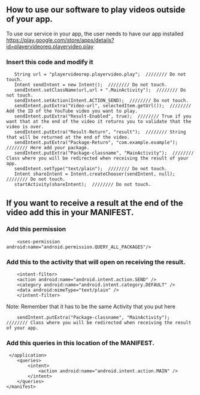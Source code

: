 ## How to use our software to play videos outside of your app.
To use our service in your app, the user needs to have our app installed
https://play.google.com/store/apps/details?id=playervideorep.playervideo.play
### Insert this code and modify it
```
   String url = "playervideorep.playervideo.play";  //////// Do not touch.
   Intent sendIntent = new Intent();  //////// Do not touch.
   sendIntent.setClassName(url,url + ".MainActivity");  //////// Do not touch.
   sendIntent.setAction(Intent.ACTION_SEND);  //////// Do not touch.
   sendIntent.putExtra("Video-url", selectedItem.getUrl());  //////// Add the ID of the YouTube video you want to play.
   sendIntent.putExtra("Result-Enabled", true);  //////// True if you want that at the end of the video it returns you to validate that the video is over.
   sendIntent.putExtra("Result-Return", "result");  //////// String that will be returned at the end of the video.
   sendIntent.putExtra("Package-Return", "com.example.example");  //////// Here add your package.
   sendIntent.putExtra("Package-classname", "MainActivity");  //////// Class where you will be redirected when receiving the result of your app.
   sendIntent.setType("text/plain");  //////// Do not touch. 
   Intent shareIntent = Intent.createChooser(sendIntent, null);  //////// Do not touch.
   startActivity(shareIntent);  //////// Do not touch.
```


## If you want to receive a result at the end of the video add this in your MANIFEST.
### Add this permission
```
    <uses-permission android:name="android.permission.QUERY_ALL_PACKAGES"/>
```
### Add this to the activity that will open on receiving the result.
```
    <intent-filter>
    <action android:name="android.intent.action.SEND" />
    <category android:name="android.intent.category.DEFAULT" />
    <data android:mimeType="text/plain" />
    </intent-filter>
```
Note: Remember that it has to be the same Activity that you put here
```
    sendIntent.putExtra("Package-classname", "MainActivity");  //////// Class where you will be redirected when receiving the result of your app.
```
### Add this queries in this location of the MANIFEST.
```
 </application>
    <queries>
        <intent>
            <action android:name="android.intent.action.MAIN" />
        </intent>
    </queries>
</manifest>
```
